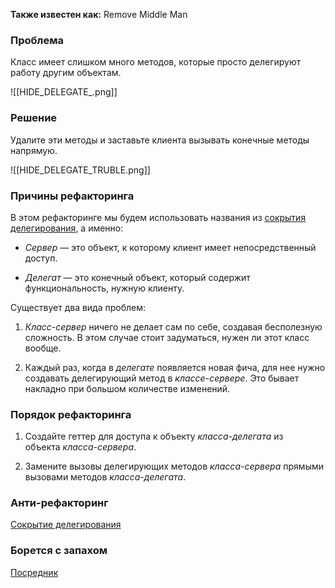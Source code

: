 **Также известен как:** Remove Middle Man

### Проблема
Класс имеет слишком много методов, которые просто делегируют работу другим объектам.

![[HIDE_DELEGATE_.png]]

### Решение
Удалите эти методы и заставьте клиента вызывать конечные методы напрямую.

![[HIDE_DELEGATE_TRUBLE.png]]

### Причины рефакторинга
В этом рефакторинге мы будем использовать названия из [сокрытия делегирования](Сокрытие%20делегирования.md), а именно:

- _Сервер_ — это объект, к которому клиент имеет непосредственный доступ.
    
- _Делегат_ — это конечный объект, который содержит функциональность, нужную клиенту.
    

Существует два вида проблем:

1. _Класс-сервер_ ничего не делает сам по себе, создавая бесполезную сложность. В этом случае стоит задуматься, нужен ли этот класс вообще.
    
2. Каждый раз, когда в _делегате_ появляется новая фича, для нее нужно создавать делегирующий метод в _классе-сервере_. Это бывает накладно при большом количестве изменений.
    

### Порядок рефакторинга
1. Создайте геттер для доступа к объекту _класса-делегата_ из объекта _класса-сервера_.
    
2. Замените вызовы делегирующих методов _класса-сервера_ прямыми вызовами методов _класса-делегата_.

### Анти-рефакторинг
[Сокрытие делегирования](Сокрытие%20делегирования.md)

### Борется с запахом
[Посредник](Посредник.md)